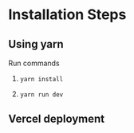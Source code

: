 # Installation Steps

## Using yarn

Run commands 

1) ```yarn install```

2) ```yarn run dev```

## Vercel deployment
